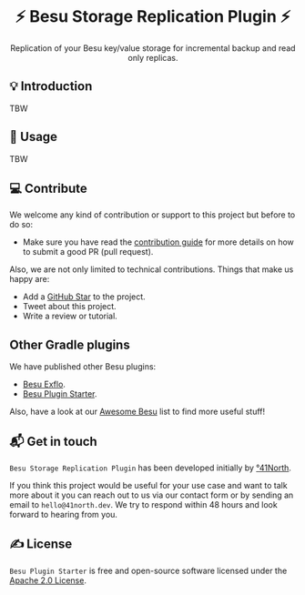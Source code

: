 <h1 align="center">⚡ Besu Storage Replication Plugin ⚡</h1>

<p align="center">Replication of your Besu key/value storage for incremental backup and read only replicas.</p>

## 💡 Introduction

TBW

## 🙈 Usage

TBW

## 💻 Contribute

We welcome any kind of contribution or support to this project but before to do so:

* Make sure you have read the [contribution guide](/.github/CONTRIBUTING.md) for more details on how to submit a good PR (pull request).

Also, we are not only limited to technical contributions. Things that make us happy are:

* Add a [GitHub Star](https://github.com/41north/besu-storage-replication/stargazers) to the project.
* Tweet about this project.
* Write a review or tutorial.

## Other Gradle plugins

We have published other Besu plugins:

- [Besu Exflo](https://github.com/41north/besu-exflo).
- [Besu Plugin Starter](https://github.com/41north/besu-plugin-starter).

Also, have a look at our [Awesome Besu](https://github.com/41north/awesome-besu) list to find more useful stuff!

## 📬 Get in touch

`Besu Storage Replication Plugin` has been developed initially by [°41North](https://41north.dev). 

If you think this project would be useful for your use case and want to talk more about it you can reach out to us via 
our contact form or by sending an email to `hello@41north.dev`. We try to respond within 48 hours and look forward to hearing from you.

## ✍️ License

`Besu Plugin Starter` is free and open-source software licensed under the [Apache 2.0 License](./LICENSE).

